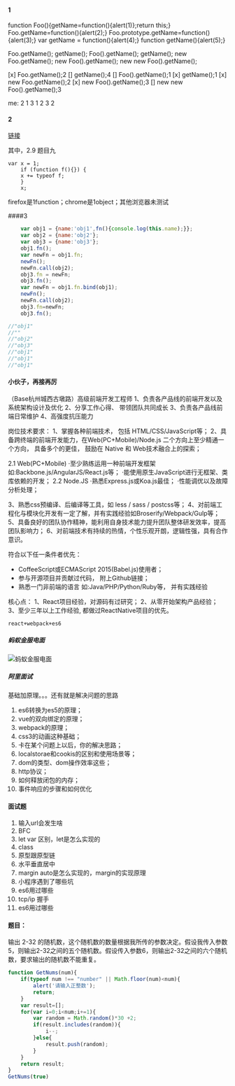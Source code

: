 #### 1
function Foo(){getName=function(){alert(1)};return this;}
Foo.getName=function(){alert(2);}
Foo.prototype.getName=function(){alert(3);}
var getName = function(){alert(4);}
function getName(){alert(5);}

Foo.getName();
getName();
Foo().getName();
getName();
new Foo.getName();
new Foo().getName();
new new Foo().getName();


[x] Foo.getName();2
[] getName();4
[] Foo().getName();1
[x] getName();1
[x] new Foo.getName();2
[x] new Foo().getName();3
[] new new Foo().getName();3

me:
2 
1
3
1
2
3
2

#### 2
[链接](https://zhuanlan.zhihu.com/p/28592290)

其中，2.9 题目九
```
var x = 1;
    if (function f(){}) {
    x += typeof f;
    }
    x;
```
firefox是1function；chrome是1object；其他浏览器未测试

####3

```js
    var obj1 = {name:'obj1',fn(){console.log(this.name);}};
    var obj2 = {name:'obj2'};
    var obj3 = {name:'obj3'};
    obj1.fn();
    var newFn = obj1.fn;
    newFn();
    newFn.call(obj2);
    obj3.fn = newFn;
    obj3.fn();
    var newFn = obj1.fn.bind(obj1);
    newFn();
    newFn.call(obj2);
    obj3.fn=newFn;
    obj3.fn();

//"obj1"
//""
//"obj2"
//"obj3"
//"obj1"
//"obj1"
//"obj1"

```

#### 小伙子，再接再厉

（Base杭州城西古墩路）高级前端开发工程师 
1、负责各产品线的前端开发以及系统架构设计及优化
2、分享工作心得、 带领团队共同成长
3、负责各产品线前端日常维护
4、高强度抗压能力

岗位技术要求：
1、掌握各种前端技术， 包括 HTML/CSS/JavaScript等；
2、具备跨终端的前端开发能力，在Web(PC+Mobile)/Node.js
二个方向上至少精通一个方向， 具备多个的更佳， 鼓励在 Native 和 Web技术融合上的探索；

2.1 Web(PC+Mobile)
·至少熟练运用一种前端开发框架如:Backbone.js/AngularJS/React.js等；
·能使用原生JavaScript进行无框架、类库依赖的开发；
2.2 Node.JS
·熟悉Express.js或Koa.js最佳；
·性能调优以及故障分析处理；

3、熟悉css预编译、后编译等工具，如 less / sass / postcss等；
4、对前端工程化与模块化开发有一定了解，并有实践经验如Broserify/Webpack/Gulp等；
5、具备良好的团队协作精神，能利用自身技术能力提升团队整体研发效率，提高团队影响力；
6、对前端技术有持续的热情，个性乐观开朗，逻辑性强，具有合作意识。

符合以下任一条件者优先：
* CoffeeScript或ECMAScript 2015(Babel.js)使用者；
* 参与开源项目并贡献过代码， 附上Github链接；
* 熟悉一门非前端的语言 如:Java/PHP/Python/Ruby等， 并有实践经验

核心点：
1、React项目经验，对源码有过研究；
2、从零开始架构产品经验；
3、至少三年以上工作经验, 都做过ReactNative项目的优先。

`react+webpack+es6`

##### 蚂蚁金服电面 
![蚂蚁金服电面](imgs/蚂蚁金服电面.png)

##### 阿里面试 
基础加原理。。。还有就是解决问题的思路

1. es6转换为es5的原理；
2. vue的双向绑定的原理；
3. webpack的原理；
4. css3的动画这种基础；
5. 卡在某个问题上以后，你的解决思路；
6. localstorae和cookis的区别和使用场景等；
7. dom的类型、dom操作效率这些；
8. http协议；
9. 如何释放闭包的内存；
10. 事件响应的步骤和如何优化

#### 面试题

1. 输入url会发生啥
2. BFC
3. let var 区别，let是怎么实现的
4. class
5. 原型跟原型链
6. 水平垂直居中
7. margin auto是怎么实现的，margin的实现原理
8. 小程序遇到了哪些坑
9. es6用过哪些
10. tcp/ip 握手
11. es6用过哪些

#### 题目：

输出 2-32 的随机数，这个随机数的数量根据我所传的参数决定。假设我传入参数5，则输出2-32之间的五个随机数。假设传入参数6，则输出2-32之间的六个随机数，要求输出的随机数不能重复。

```js
function GetNums(num){
    if(typeof num !== "number" || Math.floor(num)<num){
        alert('请输入正整数');
        return;
    }
    var result=[];
    for(var i=0;i<num;i+=1){
        var random = Math.random()*30 +2;
        if(result.includes(random)){
            i--;
        }else{
            result.push(random);
        }
    }
    return result;
}
GetNums(true)
```